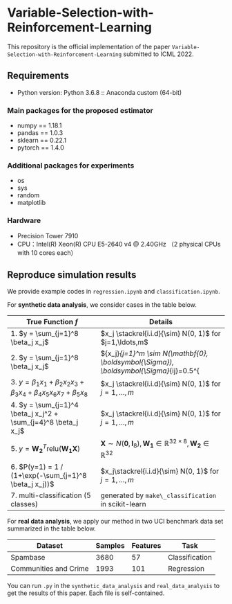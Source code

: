 # Variable-Selection-with-Reinforcement-Learning

This repository is the official implementation of the paper `Variable-Selection-with-Reinforcement-Learning` submitted to ICML 2022.

## Requirements

- Python version: Python 3.6.8 :: Anaconda custom (64-bit)

### Main packages for the proposed estimator

- numpy == 1.18.1
- pandas == 1.0.3
- sklearn == 0.22.1
- pytorch == 1.4.0

### Additional packages for experiments

- os
- sys
- random
- matplotlib

### Hardware

- Precision Tower 7910
- CPU：Intel(R) Xeon(R) CPU E5-2640 v4 @ 2.40GHz （2 physical CPUs with 10 cores each）

## Reproduce simulation results

We provide example codes in `regression.ipynb` and `classification.ipynb`.

For **synthetic data analysis**, we consider cases in the table below.

| True Function $f$                                            | Details                                                      |
| ------------------------------------------------------------ | ------------------------------------------------------------ |
| 1. \$y = \sum_{j=1}^8 \beta_j x_j\$​                          | \$x_j \stackrel{i.i.d}{\sim} N(0, 1)$ for $j=1,\ldots,m\$​    |
| 2. $y = \sum_{j=1}^8 \beta_j x_j$                            | $\{x_j\}_{j=1}^m \sim N(\mathbf{0}, \boldsymbol{\Sigma}), \boldsymbol{\Sigma}_{ij}=0.5^{|i-j|}$ |
| 3. $y = \beta_1x_1 + \beta_2 x_2x_3 + \beta_3x_4 + \beta_4x_5x_6x_7 + \beta_5x_8$ | $x_j \stackrel{i.i.d}{\sim} N(0, 1)$ for $j=1,\ldots,m$      |
| 4. $y = \sum_{j=1}^4 \beta_j x_j^2 + \sum_{j=4}^8 \beta_j x_j$ | $x_j \stackrel{i.i.d}{\sim} N(0, 1)$ for $j=1,\ldots,m$      |
| 5. $y = \mathbf{W_2}^T\text{relu}(\mathbf{W_1 X})$           | $\mathbf{X} \sim N(\mathbf{0}, \boldsymbol{I}_8), \mathbf{W_1} \in \mathbb{R}^{32 \times 8},\mathbf{W_2} \in \mathbb{R}^{32}$ |
| 6. $P(y=1) = 1 / (1+\exp(-\sum_{j=1}^8 \beta_j x_j))$        | $x_j\stackrel{i.i.d}{\sim} N(0, 1)$ for $j=1,\ldots,m$       |
| 7. multi-classification (5 classes)                          | generated by `make\_classification` in scikit-learn          |

For **real data analysis**, we apply our method in two UCI benchmark data set summarized in the table below.

| Dataset               | Samples | Features | Task           |
| --------------------- | ------- | -------- | -------------- |
| Spambase              | 3680    | 57       | Classification |
| Communities and Crime | 1993    | 101      | Regression     |

You can run `.py` in the `synthetic_data_analysis` and `real_data_analysis` to get the results of this paper. Each file is self-contained.

